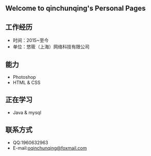 ## Welcome to qinchunqing's Personal Pages

## 工作经历
- 时间：2015~至今
- 单位：悠筱（上海）网络科技有限公司
## 能力
- Photoshop
- HTML & CSS
## 正在学习
- Java & mysql
## 联系方式
- QQ:1960632963
- E-mail:oqinchunqing@foxmail.com
